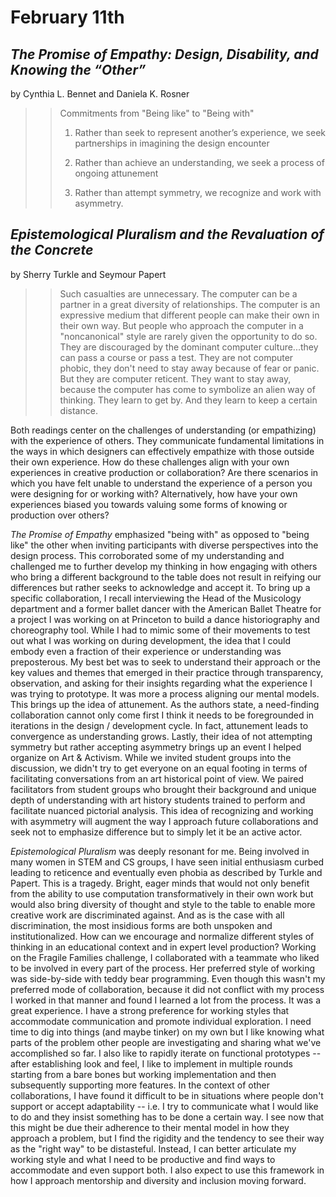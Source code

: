# February 11th

## *The Promise of Empathy: Design, Disability, and Knowing the “Other”*
by Cynthia L. Bennet and Daniela K. Rosner

>> Commitments from "Being like" to "Being with"
>>
>> 1. Rather than seek to represent another’s experience, we seek partnerships in imagining the design encounter
>>
>> 2. Rather than achieve an understanding, we seek a process of ongoing attunement
>>
>> 3. Rather than attempt symmetry, we recognize and work with asymmetry.


## *Epistemological Pluralism and the Revaluation of the Concrete*
by Sherry Turkle and Seymour Papert

>> Such casualties are unnecessary. The computer can be a partner in a great diversity of relationships. The computer is an expressive medium that different people can make their own in their own way. But people who approach the computer in a "noncanonical" style are rarely given the opportunity to do so. They are discouraged by the dominant computer culture...they can pass a course or pass a test. They are not computer phobic, they don't need to stay away because of fear or panic. But they are computer reticent. They want to stay away, because the computer has come to symbolize an alien way of thinking. They learn to get by. And they learn to keep a certain distance.


Both readings center on the challenges of understanding (or empathizing) with the experience of others.
They communicate fundamental limitations in the ways in which designers can effectively empathize with
those outside their own experience. How do these challenges align with your own experiences in creative
production or collaboration? Are there scenarios in which you have felt unable to understand the
experience of a person you were designing for or working with? Alternatively, how have your own
experiences biased you towards valuing some forms of knowing or production over others?


*The Promise of Empathy* emphasized "being with" as opposed to "being like" the other when inviting participants with diverse perspectives into the design process. This corroborated some of my understanding and challenged me to further develop my thinking in how engaging with others who bring a different background to the table does not result in reifying our differences but rather seeks to acknowledge and accept it. To bring up a specific collaboration, I recall interviewing the Head of the Musicology department and a former ballet dancer with the American Ballet Theatre for a project I was working on at Princeton to build a dance historiography and choreography tool. While I had to mimic some of their movements to test out what I was working on during development, the idea that I could embody even a fraction of their experience or understanding was preposterous. My best bet was to seek to understand their approach or the key values and themes that emerged in their practice through transparency, observation, and asking for their insights regarding what the experience I was trying to prototype. It was more a process aligning our mental models. This brings up the idea of attunement. As the authors state, a need-finding collaboration cannot only come first I think it needs to be foregrounded in iterations in the design / development cycle. In fact, attunement leads to convergence as understanding grows. Lastly, their idea of not attempting symmetry but rather accepting asymmetry brings up an event I helped organize on Art & Activism. While we invited student groups into the discussion, we didn't try to get everyone on an equal footing in terms of facilitating conversations from an art historical point of view. We paired facilitators from student groups who brought their background and unique depth of understanding with art history students trained to perform and facilitate nuanced pictorial analysis. This idea of recognizing and working with asymmetry will augment the way I approach future collaborations and seek not to emphasize difference but to simply let it be an active actor.

*Epistemological Pluralism* was deeply resonant for me. Being involved in many women in STEM and CS groups, I have seen initial enthusiasm curbed leading to reticence and eventually even phobia as described by Turkle and Papert. This is a tragedy. Bright, eager minds that would not only benefit from the ability to use computation transformatively in their own work but would also bring diversity of thought and style to the table to enable more creative work are discriminated against. And as is the case with all discrimination, the most insidious forms are both unspoken and institutionalized. How can we encourage and normalize different styles of thinking in an educational context and in expert level production? Working on the Fragile Families challenge, I collaborated with a teammate who liked to be involved in every part of the process. Her preferred style of working was side-by-side with teddy bear programming. Even though this wasn't my preferred mode of collaboration, because it did not conflict with my process I worked in that manner and found I learned a lot from the process. It was a great experience. I have a strong preference for working styles that accommodate communication and promote individual exploration. I need time to dig into things (and maybe tinker) on my own but I like knowing what parts of the problem other people are investigating and sharing what we've accomplished so far. I also like to rapidly iterate on functional prototypes -- after establishing look and feel, I like to implement in multiple rounds starting from a bare bones but working implementation and then subsequently supporting more features. In the context of other collaborations, I have found it difficult to be in situations where people don't support or accept adaptability -- i.e. I try to communicate what I would like to do and they insist something has to be done a certain way. I see now that this might be due their adherence to their mental model in how they approach a problem, but I find the rigidity and the tendency to see their way as the "right way" to be distasteful. Instead, I can better articulate my working style and what I need to be productive and find ways to accommodate and even support both. I also expect to use this framework in how I approach mentorship and diversity and inclusion moving forward.
